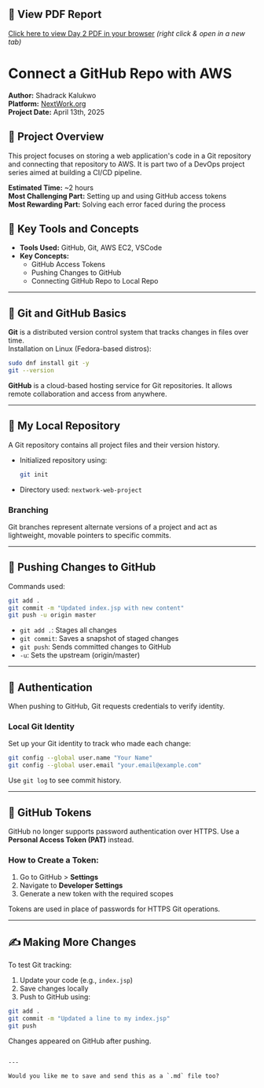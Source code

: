 ## 📄 View PDF Report

[Click here to view Day 2 PDF in your browser](https://docs.google.com/viewer?url=https://raw.githubusercontent.com/Kalukwo/nextwork_CICD_project/main/day2/day2.pdf) *(right click & open in a new tab)*


# Connect a GitHub Repo with AWS

**Author:** Shadrack Kalukwo  
**Platform:** [NextWork.org](https://nextwork.org)  
**Project Date:** April 13th, 2025  


## 📌 Project Overview

This project focuses on storing a web application's code in a Git repository and connecting that repository to AWS. It is part two of a DevOps project series aimed at building a CI/CD pipeline.

**Estimated Time:** ~2 hours  
**Most Challenging Part:** Setting up and using GitHub access tokens  
**Most Rewarding Part:** Solving each error faced during the process  



## 🧰 Key Tools and Concepts

- **Tools Used:** GitHub, Git, AWS EC2, VSCode  
- **Key Concepts:**
  - GitHub Access Tokens
  - Pushing Changes to GitHub
  - Connecting GitHub Repo to Local Repo

---

## 🔧 Git and GitHub Basics

**Git** is a distributed version control system that tracks changes in files over time.  
Installation on Linux (Fedora-based distros):

```bash
sudo dnf install git -y
git --version
```

**GitHub** is a cloud-based hosting service for Git repositories. It allows remote collaboration and access from anywhere.

---

## 📂 My Local Repository

A Git repository contains all project files and their version history.

- Initialized repository using:
  ```bash
  git init
  ```
- Directory used: `nextwork-web-project`

### Branching
Git branches represent alternate versions of a project and act as lightweight, movable pointers to specific commits.

---

## 🚀 Pushing Changes to GitHub

Commands used:

```bash
git add .
git commit -m "Updated index.jsp with new content"
git push -u origin master
```

- `git add .`: Stages all changes
- `git commit`: Saves a snapshot of staged changes
- `git push`: Sends committed changes to GitHub
- `-u`: Sets the upstream (origin/master)

---

## 🔐 Authentication

When pushing to GitHub, Git requests credentials to verify identity.

### Local Git Identity

Set up your Git identity to track who made each change:

```bash
git config --global user.name "Your Name"
git config --global user.email "your.email@example.com"
```

Use `git log` to see commit history.

---

## 🧾 GitHub Tokens

GitHub no longer supports password authentication over HTTPS. Use a **Personal Access Token (PAT)** instead.

### How to Create a Token:

1. Go to GitHub > **Settings**
2. Navigate to **Developer Settings**
3. Generate a new token with the required scopes

Tokens are used in place of passwords for HTTPS Git operations.

---

## ✍️ Making More Changes

To test Git tracking:

1. Update your code (e.g., `index.jsp`)
2. Save changes locally
3. Push to GitHub using:

```bash
git add .
git commit -m "Updated a line to my index.jsp"
git push
```

Changes appeared on GitHub after pushing.



```

---

Would you like me to save and send this as a `.md` file too?
